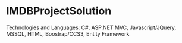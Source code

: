 # IMDBProjectSolution

Technologies and Languages: C#, ASP.NET MVC, Javascript/JQuery, MSSQL, HTML, Boostrap/CCS3, Entity Framework
